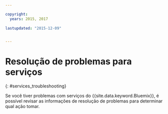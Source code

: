 ```yaml
---

copyright:
  years: 2015, 2017
  
lastupdated: "2015-12-09"


---
```


# Resolução de problemas para serviços
{: #services_troubleshooting}


Se você tiver problemas com serviços do {{site.data.keyword.Bluemix}},
é possível revisar as informações de resolução de problemas para determinar qual ação
tomar.
